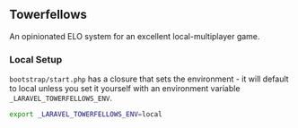 ## Towerfellows

An opinionated ELO system for an excellent local-multiplayer game.

### Local Setup

`bootstrap/start.php` has a closure that sets the environment - it will default to local unless you set it yourself with an environment variable `_LARAVEL_TOWERFELLOWS_ENV`.

```sh
export _LARAVEL_TOWERFELLOWS_ENV=local
```
